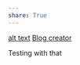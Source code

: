 ```yaml
---
share: True
---
```

[alt text](../documentation/obs2mk/usage)
[Blog creator](../documentation/create%20the%20blog)

Testing with that
